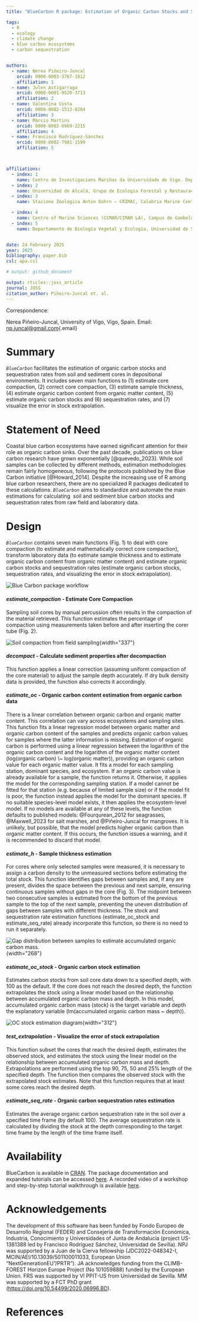 ```yaml
---
title: "BlueCarbon R package: Estimation of Organic Carbon Stocks and Sequestration Rates From Soil Core Data"

tags:
  - R
  - ecology
  - climate change
  - blue carbon ecosystems
  - carbon sequestration


authors:
  - name: Nerea Piñeiro-Juncal
    orcid: 0000-0003-3767-1812
    affiliation: 1
  - name: Julen Astigarraga
    orcid: 0000-0001-9520-3713
    affiliation: 2
  - name: Valentina Costa
    orcid: 0000-0002-1513-0284
    affiliation: 3
  - name: Márcio Martins
    orcid: 0000-0002-6969-2215
    affiliation: 4
  - name: Francisco Rodríguez-Sánchez
    orcid: 0000-0002-7981-1599
    affiliation: 5



affiliations:
  - index: 1
    name: Centro de Investigacions Mariñas da Universidade de Vigo. Departamento de Xeocencias Mariñas e Ordenación do Territorio, Facultade de Ciencias do Mar, Campus Lagoas Marcosende, Universidad de Vigo, Vigo, Spain 
  - index: 2
    name: Universidad de Alcalá, Grupo de Ecología Forestal y Restauración (FORECO), Departamento de Ciencias de la Vida, Spain
  - index: 3
    name: Stazione Zoologica Anton Dohrn – CRIMAC, Calabria Marine Centre, Department of Integrative Marine Ecology, Amendolara (CS), Italy

  - index: 4
    name: Centre of Marine Sciences (CCMAR/CIMAR LA), Campus de Gambelas, Universidade do Algarve, 8005-139 Faro, Portugal
  - index: 5
    name: Departamento de Biología Vegetal y Ecología, Universidad de Sevilla, Spain


date: 24 February 2025
year: 2025
bibliography: paper.bib
csl: apa.csl

# output: github_document

output: rticles::joss_article
journal: JOSS
citation_author: Piñeiro-Juncal et. al.
---
```


Correspondence:

Nerea Piñeiro-Juncal, University of Vigo, Vigo, Spain. Email: [np.juncal\@gmail.com](mailto:np.juncal@gmail.com){.email}

# Summary

*`BlueCarbon`* facilitates the estimation of organic carbon stocks and sequestration rates from soil and sediment cores in depositional environments. It includes seven main functions to (1) estimate core compaction, (2) correct core compaction, (3) estimate sample thickness, (4) estimate organic carbon content from organic matter content, (5) estimate organic carbon stocks and (6) sequestration rates, and (7) visualize the error in stock extrapolation.



# Statement of Need

Coastal blue carbon ecosystems have earned significant attention for their role as organic carbon sinks. Over the past decade, publications on blue carbon research have grown exponentially [@quevedo_2023]. While soil samples can be collected by different methods, estimation methodologies remain fairly homogeneous, following the protocols published by the Blue Carbon initiative [@Howard_2014]. Despite the increasing use of R among blue carbon researchers, there are no specialized R packages dedicated to these calculations. *`BlueCarbon`* aims to standardize and automate the main estimations for calculating  soil and sediment blue carbon stocks and sequestration rates from raw field and laboratory data.

# Design

*`BlueCarbon`* contains seven main functions (Fig. 1) to deal with core compaction (to estimate and mathematically correct core compaction), transform laboratory data (to estimate sample thickness and to estimate organic carbon content from organic matter content) and estimate organic carbon stocks and sequestration rates (estimate organic carbon stocks, sequestration rates, and visualizing the error in stock extrapolation).

![Blue Carbon package workflow](images/BC_workflow-02.png)

#### ***estimate_compaction*** **- Estimate Core Compaction**

Sampling soil cores by manual percussion often results in the compaction of the material retrieved. This function estimates the percentage of compaction using measurements taken before and after inserting the corer tube (Fig. 2).

![Soil compaction from field sampling](images/compaction-02.png){width="337"}

#### ***decompact*** **- Calculate sediment properties after decompaction**

This function applies a linear correction (assuming uniform compaction of the core material) to adjust the sample depth accurately. If dry bulk density data is provided, the function also corrects it accordingly.

#### ***estimate_oc*** **- Organic carbon content estimation from organic carbon data**

There is a linear correlation between organic carbon and organic matter content. This correlation can vary across ecosystems and sampling sites. This function fits a linear regression model between organic matter and organic carbon content of the samples and predicts organic carbon values for samples where the latter information is missing. Estimation of organic carbon is performed using a linear regression between the logarithm of the organic carbon content and the logarithm of the organic matter content (log(organic carbon) \\\~ log(organic matter)), providing an organic carbon value for each organic matter value. It fits a model for each sampling station, dominant species, and ecosystem. If an organic carbon value is already available for a sample, the function returns it. Otherwise, it applies the model for the corresponding sampling station. If a model cannot be fitted for that station (e.g. because of limited sample size) or if the model fit is poor, the function instead applies the model for the dominant species. If no suitable species-level model exists, it then applies the ecosystem-level model. If no models are available at any of these levels, the function defaults to published models: @Fourqurean_2012 for seagrasses, @Maxwell_2023 for salt marshes, and @Piñeiro-Juncal for mangroves. It is unlikely, but possible, that the model predicts higher organic carbon than organic matter content. If this occurs, the function issues a warning, and it is recommended to discard that model.

#### ***estimate_h*** **- Sample thickness estimation**

For cores where only selected samples were measured, it is necessary to assign a carbon density to the unmeasured sections before estimating the total stock. This function identifies gaps between samples and, if any are present, divides the space between the previous and next sample, ensuring continuous samples without gaps in the core (Fig. 3). The midpoint between two consecutive samples is estimated from the bottom of the previous sample to the top of the next sample, preventing the uneven distribution of gaps between samples with different thickness. The stock and sequestration rate estimation functions (estimate_oc_stock and estimate_seq_rate) already incorporate this function, so there is no need to run it separately.

![Gap distribution between samples to estimate accumulated organic carbon mass.](images/estimate_h-01.png){width="268"}

#### ***estimate_oc_stock*** **- Organic carbon stock estimation**

Estimates carbon stocks from soil core data down to a specified depth, with 100 as the default. If the core does not reach the desired depth, the function extrapolates the stock using a linear model based on the relationship between accumulated organic carbon mass and depth. In this model, accumulated organic carbon mass (stock) is the target variable and depth the explanatory variable (lm(accumulated organic carbon mass \~ depth)).

![OC stock estimation diagram](images/estimate_stock-01.png){width="312"}

#### ***test_extrapolation*** **- Visualize the error of stock extrapolation**

This function subset the cores that reach the desired depth, estimates the observed stock, and estimates the stock using the linear model on the relationship between accumulated organic carbon mass and depth. Extrapolations are performed using the top 90, 75, 50 and 25% length of the specified depth. The function then compares the observed stock with the extrapolated stock estimates. Note that this function requires that at least some cores reach the desired depth.

#### ***estimate_seq_rate*** **- Organic carbon sequestration rates estimation**

Estimates the average organic carbon sequestration rate in the soil over a specified time frame (by default 100). The average sequestration rate is calculated by dividing the stock at the depth corresponding to the target time frame by the length of the time frame itself.

# Availability

BlueCarbon is available in [CRAN](https://cran.r-project.org/package=BlueCarbon). The package documentation and expanded tutorials can be accessed [here](https://ecologyr.github.io/BlueCarbon/). A recorded video of a workshop and step-by-step tutorial walkthrough is available [here](https://www.youtube.com/watch?v=XCrrR3_MSHc&ab_channel=EcoinformaticaAEET).

# Acknowledgements

The development of this software has been funded by Fondo Europeo de Desarrollo Regional (FEDER) and Consejería de Transformación Económica, Industria, Conocimiento y Universidades of Junta de Andalucía (project US-1381388 led by Francisco Rodríguez Sánchez, Universidad de Sevilla). NPJ was supported by a Juan de la Cierva fellowship (JDC2022-048342-I, MCIN/AEI/10.13039/501100011033, European Union “NextGenerationEU”/PRTR”). JA acknowledges funding from the CLIMB-FOREST Horizon Europe Project (No 101059888) funded by the European Union. FRS was supported by VI PPIT-US from Universidad de Sevilla. MM was supported by a FCT PhD grant (https://doi.org/10.54499/2020.06996.BD).

# References
